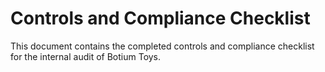 # Controls and Compliance Checklist

This document contains the completed controls and compliance checklist for the internal audit of Botium Toys.

